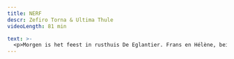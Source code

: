 ```yaml
---
title: NERF
descr: Zefiro Torna & Ultima Thule
videoLength: 81 min

text: >-
  <p>Morgen is het feest in rusthuis De Eglantier. Frans en Hélène, beiden 106, vieren hun 80 jaar samen. Maar midden in de nacht zit Frans naar haar te kijken. Dat is Hélène niet meer. Dat zijn haar contouren, maar dan slecht ingekleurd. Help, Frans! Help! Hij moet iets doen. Nu. De deur staat op een kier. 't Is de moment! En ineens zijn ze daar: herinneringen, een verhaal over jeugd en ouderdom, stappen en misstappen, waarheid en verzinsel, over lief en leed.</p><p>‘De muziek van ZefiroTorna reikt ver en breed. (…) De luit van Jurgen De bruyn wordt ingezet als een typisch continuo-instrument, dat de emoties vet onderstreept. Met nerveus getokkel kan hij een hevig oplopende ruzie aan, of zelfs een Nokia-tune. Geert van der Speeten, De Standaard</p><p>In NERF wordt het knoestige bestaan van twee stokoude geliefden ontschorst tot er enkel een dunne kloppende levensader overblijft. Ontroerende, treurige, komische dialogen en taferelen maken deel uit van een ononderbroken zinnebeeldige metamorfose. Figuren transformeren, woorden worden overbodig, klanken dunnen uit. Tot hun essentie.</p><p>Die prachtige poppen worden met finesse gemanipuleerd en het geoliede poppenspel wordt door virtuoos gezang omhuld. Het maakt Nerf tot een rakend portret van ‘la tendreguerre’ zoals Brel de verweerde maar stevig gewortelde liefde tussen twee mensen definieerde Els van Steenberghe, Focus Knack</p><p>Ultima Thule staat garant voor indrukwekkend figurentheater. De muzikanten van Zefiro Torna spinnen een ragfijn net doorheen de voorstelling. Hun queeste naar het 'betere levenslied' leidt naar verassende plaats- en tijdsdimensies en vergeten genres.</p><p><strong>Voorstelling gekeken? Gebruik de</strong><a href="http://www.ultima-thule.be/wordpress/wp-content/uploads/2014/03/lesmap-NERF.pdf" target="_blank"><strong> lesmap</strong></a><strong> voor nog meer plezier.</strong></p><h5>Credits</h5><p>Sven Ronsijn: tekst en regie</p><p>Tineke Caels, Erik Bassier: spel </p><p>Jurgen De bruyn, Soetkin Baptist of Elise Caluwaerts: muziek/spel </p><p>Els Van Laethem: muzikaal advies</p><p>Wim De Wulf: coaching</p><p>Evelyne Meersschaut: poppen/kostuums</p><p>Ultima Thule, Zefiro Torna: Scenografie</p><p>Rupert Defossez: Techniek</p><p>Ludo Vleugels: Geluid</p><p>In samenwerking met Zomer Van Antwerpen</p><p>‍</p><p>Opname video door<a href="http://www.beeldstorm.be" target="_blank"> Beeldstorm</a> o.l.v. Jan Bosteels</p><p>‍</p>
---
```

